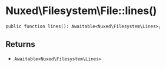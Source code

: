 # Nuxed\\Filesystem\\File::lines()




``` Hack
public function lines(): Awaitable<Nuxed\Filesystem\Lines>;
```




## Returns




+ ` Awaitable<Nuxed\Filesystem\Lines> `